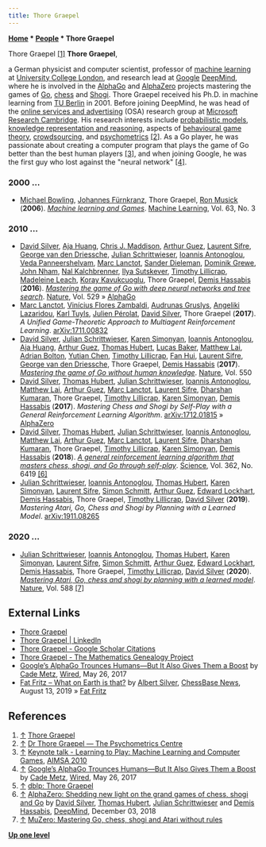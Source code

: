 ```yaml
---
title: Thore Graepel
---
```

**[Home](Home "Home") \* [People](People "People") \* Thore Graepel**



 [](https://thoregraepel.github.io/) Thore Graepel <a id="cite-note-1" href="#cite-ref-1">[1]</a> 
**Thore Graepel**,  

a German physicist and computer scientist, professor of [machine learning](Learning "Learning") at [University College London](https://en.wikipedia.org/wiki/University_College_London), and research lead at [Google](index.php?title=Google&action=edit&redlink=1 "Google (page does not exist)") [DeepMind](index.php?title=DeepMind&action=edit&redlink=1 "DeepMind (page does not exist)"), where he is involved in the [AlphaGo](index.php?title=AlphaGo&action=edit&redlink=1 "AlphaGo (page does not exist)") and [AlphaZero](AlphaZero "AlphaZero") projects mastering the games of [Go](Go "Go"), [chess](Chess "Chess") and [Shogi](Shogi "Shogi"). Thore Graepel received his Ph.D. in machine learning from [TU Berlin](https://en.wikipedia.org/wiki/Technical_University_of_Berlin) in 2001. Before joining DeepMind, he was head of the [online services and advertising](https://en.wikipedia.org/wiki/Online_advertising) (OSA) research group at [Microsoft](Microsoft "Microsoft") [Research Cambridge](https://en.wikipedia.org/wiki/Microsoft_Research#Research_laboratories). His research interests include [probabilistic models](https://en.wikipedia.org/wiki/Statistical_model), [knowledge representation and reasoning](https://en.wikipedia.org/wiki/Knowledge_representation_and_reasoning), aspects of [behavioural game theory](https://en.wikipedia.org/wiki/Behavioral_game_theory), [crowdsourcing](https://en.wikipedia.org/wiki/Crowdsourcing), and [psychometrics](https://en.wikipedia.org/wiki/Psychometrics) <a id="cite-note-2" href="#cite-ref-2">[2]</a>. As a Go player, he was passionate about creating a computer program that plays the game of Go better than the best human players <a id="cite-note-3" href="#cite-ref-3">[3]</a>, and when joining Google, he was the first guy who lost against the "neural network" <a id="cite-note-4" href="#cite-ref-4">[4]</a>. 



### 2000 ...


* [Michael Bowling](Michael_Bowling "Michael Bowling"), [Johannes Fürnkranz](Johannes_F%C3%BCrnkranz "Johannes Fürnkranz"), Thore Graepel, [Ron Musick](http://dblp.uni-trier.de/pers/hd/m/Musick:Ron) (**2006**). *[Machine learning and Games](https://link.springer.com/article/10.1007/s10994-006-8919-x)*. [Machine Learning](https://en.wikipedia.org/wiki/Machine_Learning_(journal)), Vol. 63, No. 3


### 2010 ...


* [David Silver](David_Silver "David Silver"), [Aja Huang](Shih-Chieh_Huang "Shih-Chieh Huang"), [Chris J. Maddison](Chris_J._Maddison "Chris J. Maddison"), [Arthur Guez](Arthur_Guez "Arthur Guez"), [Laurent Sifre](Laurent_Sifre "Laurent Sifre"), [George van den Driessche](index.php?title=George_van_den_Driessche&action=edit&redlink=1 "George van den Driessche (page does not exist)"), [Julian Schrittwieser](Julian_Schrittwieser "Julian Schrittwieser"), [Ioannis Antonoglou](Ioannis_Antonoglou "Ioannis Antonoglou"), [Veda Panneershelvam](index.php?title=Veda_Panneershelvam&action=edit&redlink=1 "Veda Panneershelvam (page does not exist)"), [Marc Lanctot](Marc_Lanctot "Marc Lanctot"), [Sander Dieleman](index.php?title=Sander_Dieleman&action=edit&redlink=1 "Sander Dieleman (page does not exist)"), [Dominik Grewe](index.php?title=Dominik_Grewe&action=edit&redlink=1 "Dominik Grewe (page does not exist)"), [John Nham](index.php?title=John_Nham&action=edit&redlink=1 "John Nham (page does not exist)"), [Nal Kalchbrenner](index.php?title=Nal_Kalchbrenner&action=edit&redlink=1 "Nal Kalchbrenner (page does not exist)"), [Ilya Sutskever](Ilya_Sutskever "Ilya Sutskever"), [Timothy Lillicrap](Timothy_Lillicrap "Timothy Lillicrap"), [Madeleine Leach](index.php?title=Madeleine_Leach&action=edit&redlink=1 "Madeleine Leach (page does not exist)"), [Koray Kavukcuoglu](Koray_Kavukcuoglu "Koray Kavukcuoglu"), Thore Graepel, [Demis Hassabis](Demis_Hassabis "Demis Hassabis") (**2016**). *[Mastering the game of Go with deep neural networks and tree search](http://www.nature.com/nature/journal/v529/n7587/full/nature16961.html)*. [Nature](https://en.wikipedia.org/wiki/Nature_%28journal%29), Vol. 529 » [AlphaGo](index.php?title=AlphaGo&action=edit&redlink=1 "AlphaGo (page does not exist)")
* [Marc Lanctot](Marc_Lanctot "Marc Lanctot"), [Vinícius Flores Zambaldi](index.php?title=Vin%C3%ADcius_Flores_Zambaldi&action=edit&redlink=1 "Vinícius Flores Zambaldi (page does not exist)"), [Audrunas Gruslys](index.php?title=Audrunas_Gruslys&action=edit&redlink=1 "Audrunas Gruslys (page does not exist)"), [Angeliki Lazaridou](index.php?title=Angeliki_Lazaridou&action=edit&redlink=1 "Angeliki Lazaridou (page does not exist)"), [Karl Tuyls](index.php?title=Karl_Tuyls&action=edit&redlink=1 "Karl Tuyls (page does not exist)"), [Julien Pérolat](index.php?title=Julien_P%C3%A9rolat&action=edit&redlink=1 "Julien Pérolat (page does not exist)"), [David Silver](David_Silver "David Silver"), Thore Graepel (**2017**). *A Unified Game-Theoretic Approach to Multiagent Reinforcement Learning*. [arXiv:1711.00832](https://arxiv.org/abs/1711.00832)
* [David Silver](David_Silver "David Silver"), [Julian Schrittwieser](Julian_Schrittwieser "Julian Schrittwieser"), [Karen Simonyan](Karen_Simonyan "Karen Simonyan"), [Ioannis Antonoglou](Ioannis_Antonoglou "Ioannis Antonoglou"), [Aja Huang](Shih-Chieh_Huang "Shih-Chieh Huang"), [Arthur Guez](Arthur_Guez "Arthur Guez"), [Thomas Hubert](Thomas_Hubert "Thomas Hubert"), [Lucas Baker](index.php?title=Lucas_Baker&action=edit&redlink=1 "Lucas Baker (page does not exist)"), [Matthew Lai](Matthew_Lai "Matthew Lai"), [Adrian Bolton](index.php?title=Adrian_Bolton&action=edit&redlink=1 "Adrian Bolton (page does not exist)"), [Yutian Chen](index.php?title=Yutian_Chen&action=edit&redlink=1 "Yutian Chen (page does not exist)"), [Timothy Lillicrap](Timothy_Lillicrap "Timothy Lillicrap"), [Fan Hui](index.php?title=Fan_Hui&action=edit&redlink=1 "Fan Hui (page does not exist)"), [Laurent Sifre](Laurent_Sifre "Laurent Sifre"), [George van den Driessche](index.php?title=George_van_den_Driessche&action=edit&redlink=1 "George van den Driessche (page does not exist)"), Thore Graepel, [Demis Hassabis](Demis_Hassabis "Demis Hassabis") (**2017**). *[Mastering the game of Go without human knowledge](https://www.nature.com/nature/journal/v550/n7676/full/nature24270.html)*. [Nature](https://en.wikipedia.org/wiki/Nature_%28journal%29), Vol. 550
* [David Silver](David_Silver "David Silver"), [Thomas Hubert](Thomas_Hubert "Thomas Hubert"), [Julian Schrittwieser](Julian_Schrittwieser "Julian Schrittwieser"), [Ioannis Antonoglou](Ioannis_Antonoglou "Ioannis Antonoglou"), [Matthew Lai](Matthew_Lai "Matthew Lai"), [Arthur Guez](Arthur_Guez "Arthur Guez"), [Marc Lanctot](Marc_Lanctot "Marc Lanctot"), [Laurent Sifre](Laurent_Sifre "Laurent Sifre"), [Dharshan Kumaran](Dharshan_Kumaran "Dharshan Kumaran"), Thore Graepel, [Timothy Lillicrap](Timothy_Lillicrap "Timothy Lillicrap"), [Karen Simonyan](Karen_Simonyan "Karen Simonyan"), [Demis Hassabis](Demis_Hassabis "Demis Hassabis") (**2017**). *Mastering Chess and Shogi by Self-Play with a General Reinforcement Learning Algorithm*. [arXiv:1712.01815](https://arxiv.org/abs/1712.01815) » [AlphaZero](AlphaZero "AlphaZero")
* [David Silver](David_Silver "David Silver"), [Thomas Hubert](Thomas_Hubert "Thomas Hubert"), [Julian Schrittwieser](Julian_Schrittwieser "Julian Schrittwieser"), [Ioannis Antonoglou](Ioannis_Antonoglou "Ioannis Antonoglou"), [Matthew Lai](Matthew_Lai "Matthew Lai"), [Arthur Guez](Arthur_Guez "Arthur Guez"), [Marc Lanctot](Marc_Lanctot "Marc Lanctot"), [Laurent Sifre](Laurent_Sifre "Laurent Sifre"), [Dharshan Kumaran](Dharshan_Kumaran "Dharshan Kumaran"), Thore Graepel, [Timothy Lillicrap](Timothy_Lillicrap "Timothy Lillicrap"), [Karen Simonyan](Karen_Simonyan "Karen Simonyan"), [Demis Hassabis](Demis_Hassabis "Demis Hassabis") (**2018**). *[A general reinforcement learning algorithm that masters chess, shogi, and Go through self-play](http://science.sciencemag.org/content/362/6419/1140)*. [Science](https://en.wikipedia.org/wiki/Science_(journal)), Vol. 362, No. 6419 <a id="cite-note-6" href="#cite-ref-6">[6]</a>
* [Julian Schrittwieser](Julian_Schrittwieser "Julian Schrittwieser"), [Ioannis Antonoglou](Ioannis_Antonoglou "Ioannis Antonoglou"), [Thomas Hubert](Thomas_Hubert "Thomas Hubert"), [Karen Simonyan](Karen_Simonyan "Karen Simonyan"), [Laurent Sifre](Laurent_Sifre "Laurent Sifre"), [Simon Schmitt](index.php?title=Simon_Schmitt&action=edit&redlink=1 "Simon Schmitt (page does not exist)"), [Arthur Guez](Arthur_Guez "Arthur Guez"), [Edward Lockhart](Edward_Lockhart "Edward Lockhart"), [Demis Hassabis](Demis_Hassabis "Demis Hassabis"), Thore Graepel, [Timothy Lillicrap](Timothy_Lillicrap "Timothy Lillicrap"), [David Silver](David_Silver "David Silver") (**2019**). *Mastering Atari, Go, Chess and Shogi by Planning with a Learned Model*. [arXiv:1911.08265](https://arxiv.org/abs/1911.08265)


### 2020 ...


* [Julian Schrittwieser](Julian_Schrittwieser "Julian Schrittwieser"), [Ioannis Antonoglou](Ioannis_Antonoglou "Ioannis Antonoglou"), [Thomas Hubert](Thomas_Hubert "Thomas Hubert"), [Karen Simonyan](Karen_Simonyan "Karen Simonyan"), [Laurent Sifre](Laurent_Sifre "Laurent Sifre"), [Simon Schmitt](index.php?title=Simon_Schmitt&action=edit&redlink=1 "Simon Schmitt (page does not exist)"), [Arthur Guez](Arthur_Guez "Arthur Guez"), [Edward Lockhart](Edward_Lockhart "Edward Lockhart"), [Demis Hassabis](Demis_Hassabis "Demis Hassabis"), Thore Graepel, [Timothy Lillicrap](Timothy_Lillicrap "Timothy Lillicrap"), [David Silver](David_Silver "David Silver") (**2020**). *[Mastering Atari, Go, chess and shogi by planning with a learned model](https://www.nature.com/articles/s41586-020-03051-4)*. [Nature](https://en.wikipedia.org/wiki/Nature_%28journal%29), Vol. 588 <a id="cite-note-7" href="#cite-ref-7">[7]</a>


## External Links


* [Thore Graepel](https://thoregraepel.github.io/)
* [Thore Graepel | LinkedIn](https://www.linkedin.com/in/thoregraepel/)
* [Thore Graepel - Google Scholar Citations](https://scholar.google.co.uk/citations?user=PNH24toAAAAJ&hl=en)
* [Thore Graepel - The Mathematics Genealogy Project](https://www.mathgenealogy.org/id.php?id=242107)
* [Google’s AlphaGo Trounces Humans—But It Also Gives Them a Boost](https://www.wired.com/2017/05/googles-alphago-trounces-humans-also-gives-boost/) by [Cade Metz](https://www.wired.com/author/cade-metz/), [Wired](https://en.wikipedia.org/wiki/Wired_(magazine)), May 26, 2017
* [Fat Fritz – What on Earth is that?](https://en.chessbase.com/post/fat-fritz-what-on-earth-is-that) by [Albert Silver](Albert_Silver "Albert Silver"), [ChessBase News](ChessBase "ChessBase"), August 13, 2019 » [Fat Fritz](Fat_Fritz "Fat Fritz")


## References


1. <a id="cite-ref-1" href="#cite-note-1">↑</a> [Thore Graepel](https://thoregraepel.github.io/)
2. <a id="cite-ref-2" href="#cite-note-2">↑</a> [Dr Thore Graepel — The Psychometrics Centre](https://www.psychometrics.cam.ac.uk/about-us/directory/thore-graepel)
3. <a id="cite-ref-3" href="#cite-note-3">↑</a> [Keynote talk - Learning to Play: Machine Learning and Computer Games](http://www.aimsaconference.org/aimsa2010/invited.php), [AIMSA 2010](http://www.aimsaconference.org/aimsa2010/)
4. <a id="cite-ref-4" href="#cite-note-4">↑</a> [Google’s AlphaGo Trounces Humans—But It Also Gives Them a Boost](https://www.wired.com/2017/05/googles-alphago-trounces-humans-also-gives-boost/) by [Cade Metz](https://www.wired.com/author/cade-metz/), [Wired](https://en.wikipedia.org/wiki/Wired_(magazine)), May 26, 2017
5. <a id="cite-ref-5" href="#cite-note-5">↑</a> [dblp: Thore Graepel](http://dblp.uni-trier.de/pers/hd/g/Graepel:Thore)
6. <a id="cite-ref-6" href="#cite-note-6">↑</a> [AlphaZero: Shedding new light on the grand games of chess, shogi and Go](https://deepmind.com/blog/alphazero-shedding-new-light-grand-games-chess-shogi-and-go/) by [David Silver](David_Silver "David Silver"), [Thomas Hubert](Thomas_Hubert "Thomas Hubert"), [Julian Schrittwieser](Julian_Schrittwieser "Julian Schrittwieser") and [Demis Hassabis](Demis_Hassabis "Demis Hassabis"), [DeepMind](index.php?title=DeepMind&action=edit&redlink=1 "DeepMind (page does not exist)"), December 03, 2018
7. <a id="cite-ref-7" href="#cite-note-7">↑</a> [MuZero: Mastering Go, chess, shogi and Atari without rules](https://deepmind.com/blog/article/muzero-mastering-go-chess-shogi-and-atari-without-rules?fbclid=IwAR3mSwrn1YXDKr9uuGm2GlFKh76wBilex7f8QvBiQecwiVmAvD6Bkyjx-rE)

**[Up one level](People "People")**







 
